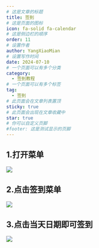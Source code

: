 ```yaml
---
# 这是文章的标题
title: 签到
# 这是页面的图标
icon: fa-solid fa-calendar
# 这是侧边栏的顺序
order: 11
# 设置作者
author: YangXiaoMian
# 设置写作时间
date: 2024-07-10
# 一个页面可以有多个分类
category:
  - 签到教程
# 一个页面可以有多个标签
tag:
  - 签到
# 此页面会在文章列表置顶
sticky: true
# 此页面会出现在文章收藏中
star: true
# 你可以自定义页脚
#footer: 这是测试显示的页脚
---
```


## **1.打开菜单**
![](https://i1.mcobj.com/imgb/u15prb/20240710_668e1e8ed562a.png)

## **2.点击签到菜单**
![](https://i1.mcobj.com/imgb/u15prb/20240710_668e209cc014b.png)

## **3.点击当天日期即可签到**
![](https://i1.mcobj.com/imgb/u15prb/20240710_668e20d30c2ee.png)

